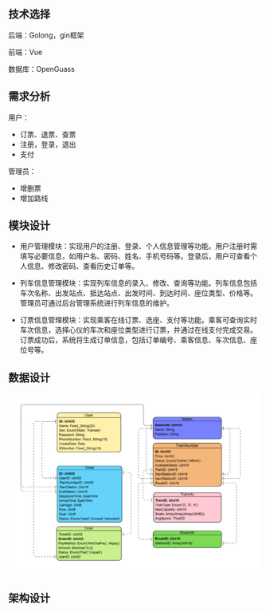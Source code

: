 

## 技术选择

后端：Golong，gin框架

前端：Vue

数据库：OpenGuass

## 需求分析

用户：

- 订票、退票、查票
- 注册，登录，退出
- 支付

管理员：

- 增删票
- 增加路线

## 模块设计

- 用户管理模块：实现用户的注册、登录、个人信息管理等功能。用户注册时需填写必要信息，如用户名、密码、姓名、手机号码等。登录后，用户可查看个人信息、修改密码、查看历史订单等。

- 列车信息管理模块：实现列车信息的录入、修改、查询等功能。列车信息包括车次名称、出发站点、抵达站点、出发时间、到达时间、座位类型、价格等。管理员可通过后台管理系统进行列车信息的维护。

- 订票信息管理模块：实现乘客在线订票、选座、支付等功能。乘客可查询实时车次信息，选择心仪的车次和座位类型进行订票，并通过在线支付完成交易。订票成功后，系统将生成订单信息，包括订单编号、乘客信息、车次信息、座位号等。


## 数据设计

![](./DataType.png)

## 架构设计



